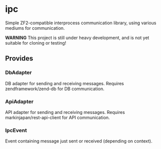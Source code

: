 ipc
===

Simple ZF2-compatible interprocess communication library, using various mediums for communication.

**WARNING** This project is still under heavy development, and is not yet suitable for cloning or testing!

Provides
--------

### DbAdapter

DB adapter for sending and receiving messages. Requires zendframework/zend-db for DB communication.

### ApiAdapter

API adapter for sending and receiving messages. Requires markinjapan/rest-api-client for API communication.

### IpcEvent

Event containing message just sent or received (depending on context).